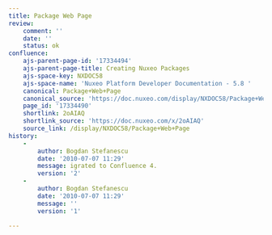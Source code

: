 ```yaml
---
title: Package Web Page
review:
    comment: ''
    date: ''
    status: ok
confluence:
    ajs-parent-page-id: '17334494'
    ajs-parent-page-title: Creating Nuxeo Packages
    ajs-space-key: NXDOC58
    ajs-space-name: 'Nuxeo Platform Developer Documentation - 5.8 '
    canonical: Package+Web+Page
    canonical_source: 'https://doc.nuxeo.com/display/NXDOC58/Package+Web+Page'
    page_id: '17334490'
    shortlink: 2oAIAQ
    shortlink_source: 'https://doc.nuxeo.com/x/2oAIAQ'
    source_link: /display/NXDOC58/Package+Web+Page
history:
    - 
        author: Bogdan Stefanescu
        date: '2010-07-07 11:29'
        message: igrated to Confluence 4.
        version: '2'
    - 
        author: Bogdan Stefanescu
        date: '2010-07-07 11:29'
        message: ''
        version: '1'

---
```

